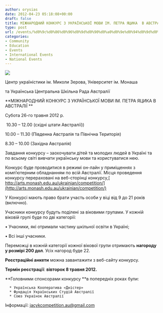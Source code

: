 ```yaml
---
author: orysias
date: 2012-04-23 05:18:08+00:00
draft: false
title: МІЖНАРОДНИЙ КОНКУРС З УКРАЇНСЬКОЇ МОВИ ІМ. ПЕТРА ЯЦИКА  В АВСТРАЛІЇ 2012 р.
type: post
url: /events/%d0%9c%d0%86%d0%96%d0%9d%d0%90%d0%a0%d0%9e%d0%94%d0%9d%d0%98%d0%99-%d0%9a%d0%9e%d0%9d%d0%9a%d0%a3%d0%a0%d0%a1-%d0%97-%d0%a3%d0%9a%d0%a0%d0%90%d0%87%d0%9d%d0%a1%d0%ac%d0%9a%d0%9e%d0%87-%d0%9c%d0%9e/
categories:
- Community
- Education
- Events
- International Events
- National Events
---
```


[![](http://www.ozeukes.com/wp-content/uploads/2012/04/Petro-Jaczyk-72dpi1.jpg)
](http://www.ozeukes.com/wp-content/uploads/2012/04/Petro-Jaczyk-72dpi1.jpg)




Центр україністики ім. Миколи Зерова, Університет ім. Монаша




та Українська Центральна Шкільна Рада Австралії




**МІЖНАРОДНИЙ КОНКУРС З УКРАЇНСЬКОЇ МОВИ ІМ. ПЕТРА ЯЦИКА В АВСТРАЛІЇ
**




Субота 26-го травня 2012 р.


 10.30 – 12.00 (східні штати Австралії))

10.00 – 11.30 (Південна Австралія та Північна Територія)

8.30 – 10.00 (Західна Австралія)

Завдання конкурсу – заохочувати дітей та молодих людей в Україні та по всьому світі вивчати українську мови та користуватися нею.

Конкурс буде проводитися в режимі он-лайн у приміщеннях з комп’ютерним обладнанням по всій Австралії. Місця проведення конкурсу перераховані на веб-сторінці конкурсу,[   http://arts.monash.edu.au/ukrainian/competition/](http://arts.monash.edu.au/ukrainian/competition/)

У Конкурсі мають право брати участь особи у віці від 9 до 21 років (включно).

Учасники конкурсу будуть поділені за віковими групами. У кожній віковій групі буде по дві категорії:

• Учасники, які отримали частину шкільної освіти в Україні;

• Всі інші учасники.

Переможці в кожній категорії кожної вікової групи отримають **нагороду у розмірі 200 дол**. Усіх нагород буде 22.

**Реєстраційні анкети** можна завантажити з веб-сайту конкурсу.

**Термін реєстрації**: **вівторок 8 травня 2012.**

**Головними спонсорами конкурсу **в попередніх роках були:



	  * Українська Кооператива «Дністер»
	  * Фундація Українських Студій Австралії
	  * Союз Українок Австралії

Інформації: jacykcompetition.au@gmail.com
